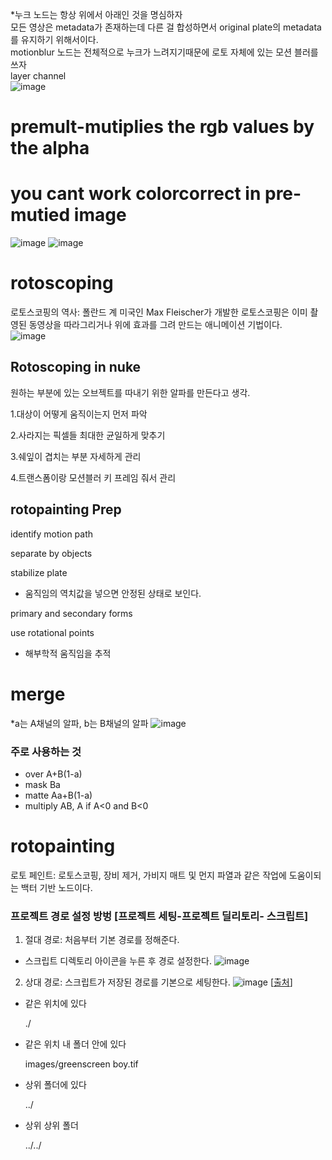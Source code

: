 
*누크 노드는 항상 위에서 아래인 것을 명심하자   
    모든 영상은 metadata가 존재하는데 다른 걸 합성하면서 original plate의 metadata를 유지하기 위해서이다.   
    motionblur 노드는 전체적으로 누크가 느려지기때문에 로토 자체에 있는 모션 블러를 쓰자   
    layer channel   
       ![image](https://user-images.githubusercontent.com/113075273/231084860-0fbd8bf6-7785-4ac0-9af1-adcd688e568c.png)
  
# premult-mutiplies the rgb values by the alpha
# you cant work colorcorrect in pre-mutied image
   ![image](https://user-images.githubusercontent.com/113075273/231094950-ce0ddcb9-bca5-4c57-92e2-f1965ce0d988.png)
   ![image](https://user-images.githubusercontent.com/113075273/231095000-3cda2380-7a44-428f-841c-55e35aecaa5f.png)



# rotoscoping
로토스코핑의 역사: 폴란드 계 미국인 Max Fleischer가 개발한 로토스코핑은 이미 촬영된 동영상을 따라그리거나 위에 효과를 그려 만드는 애니메이션 기법이다.   
![image](https://user-images.githubusercontent.com/113075273/206973946-dd98c333-a677-48f1-93fc-e5bda7768712.png)


## Rotoscoping in nuke
원하는 부분에 있는 오브젝트를 따내기 위한 알파를 만든다고 생각. 

1.대상이 어떻게 움직이는지 먼저 파악

2.사라지는 픽셀들 최대한 균일하게 맞추기

3.쉐잎이 겹치는 부분 자세하게 관리

4.트랜스폼이랑 모션블러 키 프레임 줘서 관리

## rotopainting Prep

identify motion path

separate by objects

stabilize plate

- 움직임의 역치값을 넣으면 안정된 상태로 보인다.

primary and secondary forms

use rotational points

- 해부학적 움직임을 추적

# merge
*a는 A채널의 알파, b는 B채널의 알파
![image](https://user-images.githubusercontent.com/113075273/206976172-b3753f07-4c97-4bc7-a824-f9785d04ae07.png)   
   
    
 ### 주로 사용하는 것
- over A+B(1-a)
- mask Ba
- matte Aa+B(1-a)
- multiply AB, A if A<0 and B<0

# rotopainting
로토 페인트: 로토스코핑, 장비 제거, 가비지 매트 및 먼지 파열과 같은 작업에 도움이되는 백터 기반 노드이다.


### 프로젝트 경로 설정 방벙 [프로젝트 세팅-프로젝트 딜리토리- 스크립트]

1. 절대 경로: 처음부터 기본 경로를 정해준다.
- 스크립트 디렉토리 아이콘을 누른 후 경로 설정한다.
 ![image](https://user-images.githubusercontent.com/113075273/206977769-a36adc6c-2552-4ba2-adc0-f7866fe100cf.png)

2. 상대 경로: 스크립트가 저장된 경로를 기본으로 세팅한다.
![image](https://user-images.githubusercontent.com/113075273/206977794-03d427da-eb0a-45de-88a1-159a68e94d1b.png)
[[출처](https://m.blog.naver.com/PostView.naver?isHttpsRedirect=true&blogId=loveandpic&logNo=221037444169)]
- 같은 위치에 있다
    
    ./
    
- 같은 위치 내 폴더 안에 있다
    
    images/greenscreen boy.tif 
    
- 상위 폴더에 있다
    
    ../
    
- 상위 상위 폴더
    
    ../../
    
